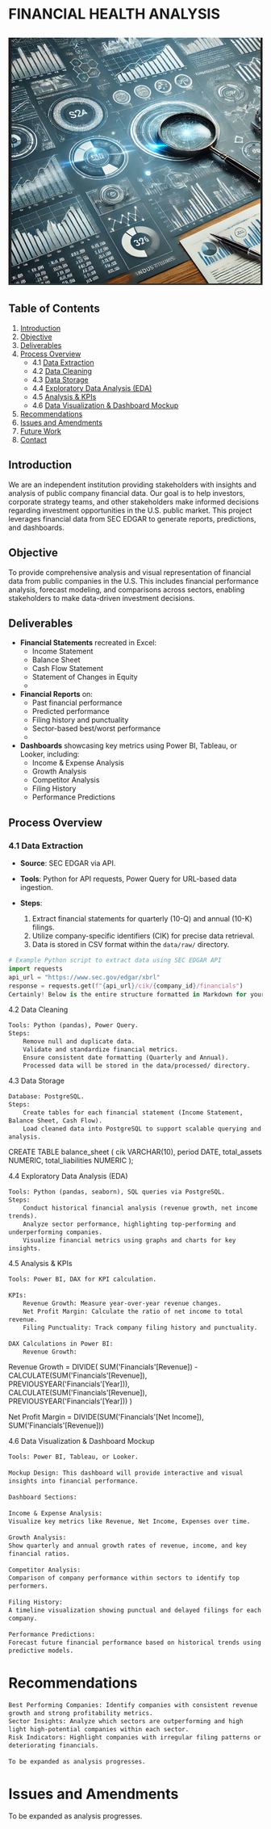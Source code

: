 # FINANCIAL HEALTH ANALYSIS

![SEC DASH BOARD](Images/SEC2_Logo.png)
---

## Table of Contents
1. [Introduction](#introduction)
2. [Objective](#objective)
3. [Deliverables](#deliverables)
4. [Process Overview](#process-overview)
    - 4.1 [Data Extraction](#data-extraction)
    - 4.2 [Data Cleaning](#data-cleaning)
    - 4.3 [Data Storage](#data-storage)
    - 4.4 [Exploratory Data Analysis (EDA)](#exploratory-data-analysis-eda)
    - 4.5 [Analysis & KPIs](#analysis--kpis)
    - 4.6 [Data Visualization & Dashboard Mockup](#data-visualization--dashboard-mockup)
5. [Recommendations](#recommendations)
6. [Issues and Amendments](#issues-and-amendments)
7. [Future Work](#future-work)
8. [Contact](#contact)

## Introduction
We are an independent institution providing stakeholders with insights and analysis of public company financial data. Our goal is to help investors, corporate strategy teams, and other stakeholders make informed decisions regarding investment opportunities in the U.S. public market. This project leverages financial data from SEC EDGAR to generate reports, predictions, and dashboards.

## Objective
To provide comprehensive analysis and visual representation of financial data from public companies in the U.S. This includes financial performance analysis, forecast modeling, and comparisons across sectors, enabling stakeholders to make data-driven investment decisions.

## Deliverables

- **Financial Statements** recreated in Excel:
    - Income Statement
    - Balance Sheet
    - Cash Flow Statement
    - Statement of Changes in Equity
    - 
- **Financial Reports** on:
    - Past financial performance
    - Predicted performance
    - Filing history and punctuality
    - Sector-based best/worst performance
    - 
- **Dashboards** showcasing key metrics using Power BI, Tableau, or Looker, including:
    - Income & Expense Analysis
    - Growth Analysis
    - Competitor Analysis
    - Filing History
    - Performance Predictions

## Process Overview

### 4.1 Data Extraction
- **Source**: SEC EDGAR via API.
- **Tools**: Python for API requests, Power Query for URL-based data ingestion.
 
- **Steps**:
    1. Extract financial statements for quarterly (10-Q) and annual (10-K) filings.
    2. Utilize company-specific identifiers (CIK) for precise data retrieval.
    3. Data is stored in CSV format within the `data/raw/` directory.

```python
# Example Python script to extract data using SEC EDGAR API
import requests
api_url = "https://www.sec.gov/edgar/xbrl"
response = requests.get(f"{api_url}/cik/{company_id}/financials")
Certainly! Below is the entire structure formatted in Markdown for your README file:
```

4.2 Data Cleaning

    Tools: Python (pandas), Power Query.
    Steps:
        Remove null and duplicate data.
        Validate and standardize financial metrics.
        Ensure consistent date formatting (Quarterly and Annual).
        Processed data will be stored in the data/processed/ directory.

4.3 Data Storage

    Database: PostgreSQL.
    Steps:
        Create tables for each financial statement (Income Statement, Balance Sheet, Cash Flow).
        Load cleaned data into PostgreSQL to support scalable querying and analysis.

CREATE TABLE balance_sheet (
    cik VARCHAR(10),
    period DATE,
    total_assets NUMERIC,
    total_liabilities NUMERIC
);

4.4 Exploratory Data Analysis (EDA)

    Tools: Python (pandas, seaborn), SQL queries via PostgreSQL.
    Steps:
        Conduct historical financial analysis (revenue growth, net income trends).
        Analyze sector performance, highlighting top-performing and underperforming companies.
        Visualize financial metrics using graphs and charts for key insights.

4.5 Analysis & KPIs

    Tools: Power BI, DAX for KPI calculation.

    KPIs:
        Revenue Growth: Measure year-over-year revenue changes.
        Net Profit Margin: Calculate the ratio of net income to total revenue.
        Filing Punctuality: Track company filing history and punctuality.

    DAX Calculations in Power BI:
        Revenue Growth:

Revenue Growth = 
DIVIDE(
  SUM('Financials'[Revenue]) - CALCULATE(SUM('Financials'[Revenue]), PREVIOUSYEAR('Financials'[Year])),
  CALCULATE(SUM('Financials'[Revenue]), PREVIOUSYEAR('Financials'[Year]))
)


Net Profit Margin = 
DIVIDE(SUM('Financials'[Net Income]), SUM('Financials'[Revenue]))



4.6 Data Visualization & Dashboard Mockup

    Tools: Power BI, Tableau, or Looker.
    
    Mockup Design: This dashboard will provide interactive and visual insights into financial performance.

    Dashboard Sections:

    Income & Expense Analysis:
    Visualize key metrics like Revenue, Net Income, Expenses over time.
        
    Growth Analysis:
    Show quarterly and annual growth rates of revenue, income, and key financial ratios.
        
    Competitor Analysis:
    Comparison of company performance within sectors to identify top performers.
        
    Filing History:
    A timeline visualization showing punctual and delayed filings for each company.
        
    Performance Predictions:
    Forecast future financial performance based on historical trends using predictive models.


# Recommendations

    Best Performing Companies: Identify companies with consistent revenue growth and strong profitability metrics.
    Sector Insights: Analyze which sectors are outperforming and high
    light high-potential companies within each sector.
    Risk Indicators: Highlight companies with irregular filing patterns or deteriorating financials.
    
    To be expanded as analysis progresses.


# Issues and Amendments
To be expanded as analysis progresses.

